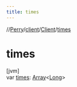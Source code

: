```yaml
---
title: times
---
```

//[Perry](../../../index.html)/[client](../index.html)/[Client](index.html)/[times](times.html)



# times



[jvm]\
var [times](times.html): [Array](https://kotlinlang.org/api/latest/jvm/stdlib/kotlin/-array/index.html)<[Long](https://kotlinlang.org/api/latest/jvm/stdlib/kotlin/-long/index.html)>




